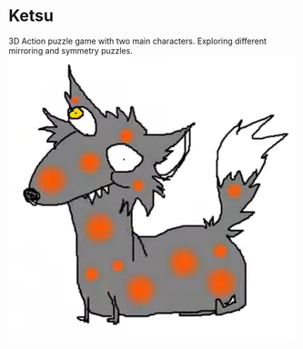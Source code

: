 # Ketsu
3D Action puzzle game with two main characters.
Exploring different mirroring and symmetry puzzles.
![ketsu](ketsu.png)